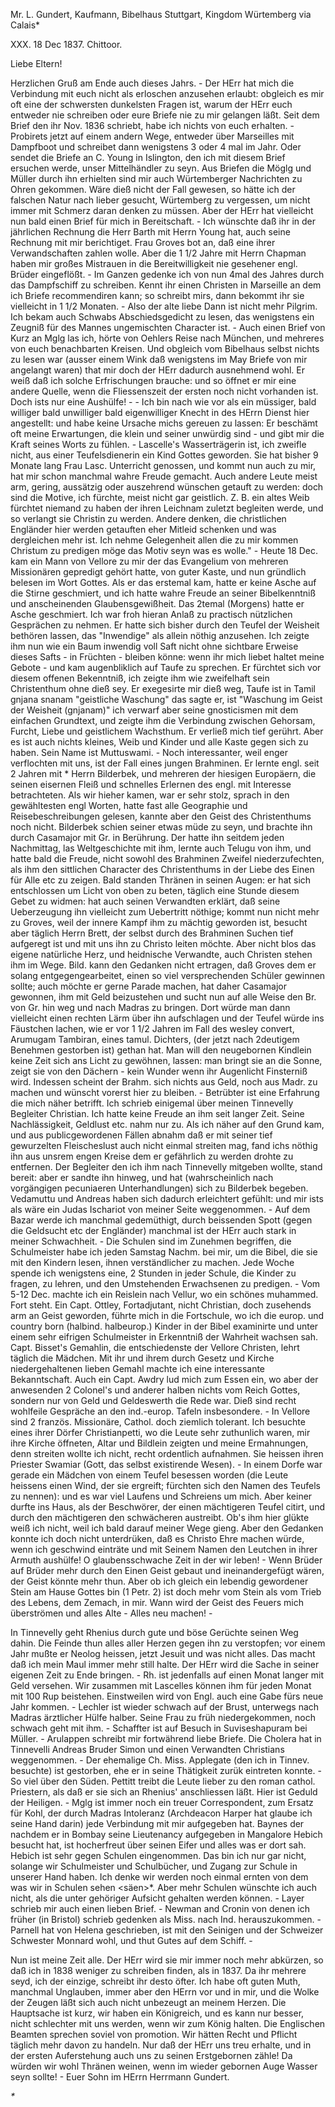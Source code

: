Mr. L. Gundert, Kaufmann, Bibelhaus Stuttgart, Kingdom Würtemberg via Calais*

XXX. 18 Dec 1837. Chittoor.

Liebe Eltern!

Herzlichen Gruß am Ende auch dieses Jahrs. - Der HErr hat mich die Verbindung mit euch nicht als erloschen anzusehen erlaubt: obgleich es mir oft eine der schwersten dunkelsten Fragen ist, warum der HErr euch entweder nie schreiben oder eure Briefe nie zu mir gelangen läßt. Seit dem Brief den ihr Nov. 1836 schriebt, habe ich nichts von euch erhalten. - Probirets jetzt auf einem andern Wege, entweder über Marseilles mit Dampfboot und schreibet dann wenigstens 3 oder 4 mal im Jahr. Oder sendet die Briefe an C. Young in Islington, den ich mit diesem Brief ersuchen werde, unser Mittelhändler zu seyn. Aus Briefen die Möglg und Müller durch ihn erhielten sind mir auch Würtemberger Nachrichten zu Ohren gekommen. Wäre dieß nicht der Fall gewesen, so hätte ich der falschen Natur nach lieber gesucht, Würtemberg zu vergessen, um nicht immer mit Schmerz daran denken zu müssen. Aber der HErr hat vielleicht nun bald einen Brief für mich in Bereitschaft. - Ich wünschte daß ihr in der jährlichen Rechnung die Herr Barth mit Herrn Young hat, auch seine Rechnung mit mir berichtiget. Frau Groves bot an, daß eine ihrer Verwandschaften zahlen wolle. Aber die 1 1/2 Jahre mit Herrn Chapman haben mir großes Mistrauen in die Bereitwilligkeit nie gesehener engl. Brüder eingeflößt. - Im Ganzen gedenke ich von nun 4mal des Jahres durch das Dampfschiff zu schreiben. Kennt ihr einen Christen in Marseille an dem ich Briefe recommendiren kann; so schreibt mirs, dann bekommt ihr sie vielleicht in 1 1/2 Monaten. - Also der alte liebe Dann ist nicht mehr Pilgrim. Ich bekam auch Schwabs Abschiedsgedicht zu lesen, das wenigstens ein Zeugniß für des Mannes ungemischten Character ist. - Auch einen Brief von Kurz an Mglg las ich, hörte von Oehlers Reise nach München, und mehreres von euch benachbarten Kreisen. Und obgleich vom Bibelhaus selbst nichts zu lesen war (ausser einem Wink daß wenigstens im May Briefe von mir angelangt waren) that mir doch der HErr dadurch ausnehmend wohl. Er weiß daß ich solche Erfrischungen brauche: und so öffnet er mir eine andere Quelle, wenn die Fliessenszeit der ersten noch nicht vorhanden ist. Doch ists nur eine Aushülfe! - - Ich bin nach wie vor als ein müssiger, bald williger bald unwilliger bald eigenwilliger Knecht in des HErrn Dienst hier angestellt: und habe keine Ursache michs gereuen zu lassen: Er beschämt oft meine Erwartungen, die klein und seiner unwürdig sind - und gibt mir die Kraft seines Worts zu fühlen. - Lascelle's Wasserträgerin ist, ich zweifle nicht, aus einer Teufelsdienerin ein Kind Gottes geworden. Sie hat bisher 9 Monate lang Frau Lasc. Unterricht genossen, und kommt nun auch zu mir, hat mir schon manchmal wahre Freude gemacht. Auch andere Leute meist arm, gering, aussätzig oder auszehrend wünschen getauft zu werden: doch sind die Motive, ich fürchte, meist nicht gar geistlich. Z. B. ein altes Weib fürchtet niemand zu haben der ihren Leichnam zuletzt begleiten werde, und so verlangt sie Christin zu werden. Andere denken, die christlichen Engländer hier werden getauften eher Mitleid schenken und was dergleichen mehr ist. Ich nehme Gelegenheit allen die zu mir kommen Christum zu predigen möge das Motiv seyn was es wolle." - Heute 18 Dec. kam ein Mann von Vellore zu mir der das Evangelium von mehreren Missionären gepredigt gehört hatte, von guter Kaste, und nun gründlich belesen im Wort Gottes. Als er das erstemal kam, hatte er keine Asche auf die Stirne geschmiert, und ich hatte wahre Freude an seiner Bibelkenntniß und anscheinenden Glaubensgewißheit. Das 2temal (Morgens) hatte er Asche geschmiert. Ich war froh hieran Anlaß zu practisch nützlichen Gesprächen zu nehmen. Er hatte sich bisher durch den Teufel der Weisheit bethören lassen, das "Inwendige" als allein nöthig anzusehen. Ich zeigte ihm nun wie ein Baum inwendig voll Saft nicht ohne sichtbare Erweise dieses Safts - in Früchten - bleiben könne: wenn ihr mich liebet haltet meine Gebote - und kam augenbliklich auf Taufe zu sprechen. Er fürchtet sich vor diesem offenen Bekenntniß, ich zeigte ihm wie zweifelhaft sein Christenthum ohne dieß sey. Er exegesirte mir dieß weg, Taufe ist in Tamil gnjana snanam "geistliche Waschung" das sagte er, ist "Waschung im Geist der Weisheit (gnjanam)" ich verwarf aber seine gnosticismen mit dem einfachen Grundtext, und zeigte ihm die Verbindung zwischen Gehorsam, Furcht, Liebe und geistlichem Wachsthum. Er verließ mich tief gerührt. Aber es ist auch nichts kleines, Weib und Kinder und alle Kaste gegen sich zu haben. Sein Name ist Muttuswami. - Noch interessanter, weil enger verflochten mit uns, ist der Fall eines jungen Brahminen. Er lernte engl. seit 2 Jahren mit <bei>* Herrn Bilderbek, und mehreren der hiesigen Europäern, die seinen eisernen Fleiß und schnelles Erlernen des engl. mit Interesse betrachteten. Als wir hieher kamen, war er sehr stolz, sprach in den gewähltesten engl Worten, hatte fast alle Geographie und Reisebeschreibungen gelesen, kannte aber den Geist des Christenthums noch nicht. Bilderbek schien seiner etwas müde zu seyn, und brachte ihn durch Casamajor mit Gr. in Berührung. Der hatte ihn seitdem jeden Nachmittag, las Weltgeschichte mit ihm, lernte auch Telugu von ihm, und hatte bald die Freude, nicht sowohl des Brahminen Zweifel niederzufechten, als ihm den sittlichen Character des Christenthums in der Liebe des Einen für Alle etc zu zeigen. Bald standen Thränen in seinen Augen: er hat sich entschlossen um Licht von oben zu beten, täglich eine Stunde diesem Gebet zu widmen: hat auch seinen Verwandten erklärt, daß seine Ueberzeugung ihn vielleicht zum Uebertritt nöthige; kommt nun nicht mehr zu Groves, weil der innere Kampf ihm zu mächtig geworden ist, besucht aber täglich Herrn Brett, der selbst durch des Brahminen Suchen tief aufgeregt ist und mit uns ihn zu Christo leiten möchte. Aber nicht blos das eigene natürliche Herz, und heidnische Verwandte, auch Christen stehen ihm im Wege. Bild. kann den Gedanken nicht ertragen, daß Groves dem er solang entgegengearbeitet, einen so viel versprechenden Schüler gewinnen sollte; auch möchte er gerne Parade machen, hat daher Casamajor gewonnen, ihm mit Geld beizustehen und sucht nun auf alle Weise den Br. von Gr. hin weg und nach Madras zu bringen. Dort würde man dann vielleicht einen rechten Lärm über ihn aufschlagen und der Teufel würde ins Fäustchen lachen, wie er vor 1 1/2 Jahren im Fall des wesley convert, Arumugam Tambiran, eines tamul. Dichters, (der jetzt nach 2deutigem Benehmen gestorben ist) gethan hat. Man will den neugebornen Kindlein keine Zeit sich ans Licht zu gewöhnen, lassen: man bringt sie an die Sonne, zeigt sie von den Dächern - kein Wunder wenn ihr Augenlicht Finsterniß wird. Indessen scheint der Brahm. sich nichts aus Geld, noch aus Madr. zu machen und wünscht vorerst hier zu bleiben. - Betrübter ist eine Erfahrung die mich näher betrifft. Ich schrieb einigemal über meinen Tinnevelly Begleiter Christian. Ich hatte keine Freude an ihm seit langer Zeit. Seine Nachlässigkeit, Geldlust etc. nahm nur zu. Als ich näher auf den Grund kam, und aus publicgewordenen Fällen abnahm daß er mit seiner tief gewurzelten Fleischeslust auch nicht einmal streiten mag, fand ichs nöthig ihn aus unsrem engen Kreise dem er gefährlich zu werden drohte zu entfernen. Der Begleiter den ich ihm nach Tinnevelly mitgeben wollte, stand bereit: aber er sandte ihn hinweg, und hat (wahrscheinlich nach vorgängigen pecuniaeren Unterhandlungen) sich zu Bilderbek begeben. Vedamuttu und Andreas haben sich dadurch erleichtert gefühlt: und mir ists als wäre ein Judas Ischariot von meiner Seite weggenommen. - Auf dem Bazar werde ich manchmal gedemüthigt, durch beissenden Spott (gegen die Geldsucht etc der Engländer) manchmal ist der HErr auch stark in meiner Schwachheit. - Die Schulen sind im Zunehmen begriffen, die Schulmeister habe ich jeden Samstag Nachm. bei mir, um die Bibel, die sie mit den Kindern lesen, ihnen verständlicher zu machen. Jede Woche spende ich wenigstens eine, 2 Stunden in jeder Schule, die Kinder zu fragen, zu lehren, und den Umstehenden Erwachsenen zu predigen. - Vom 5-12 Dec. machte ich ein Reislein nach Vellur, wo ein schönes muhammed. Fort steht. Ein Capt. Ottley, Fortadjutant, nicht Christian, doch zusehends arm an Geist geworden, führte mich in die Fortschule, wo ich die europ. und country born (halbind. halbeurop.) Kinder in der Bibel examinirte und unter einem sehr eifrigen Schulmeister in Erkenntniß der Wahrheit wachsen sah. Capt. Bisset's Gemahlin, die entschiedenste der Vellore Christen, lehrt täglich die Mädchen. Mit ihr und ihrem durch Gesetz und Kirche niedergehaltenen lieben Gemahl machte ich eine interessante Bekanntschaft. Auch ein Capt. Awdry lud mich zum Essen ein, wo aber der anwesenden 2 Colonel's und anderer halben nichts vom Reich Gottes, sondern nur von Geld und Geldeswerth die Rede war. Dieß sind recht wohlfeile Gespräche an den ind.-europ. Tafeln insbesondere. - In Vellore sind 2 französ. Missionäre, Cathol. doch ziemlich tolerant. Ich besuchte eines ihrer Dörfer Christianpetti, wo die Leute sehr zuthunlich waren, mir ihre Kirche öffneten, Altar und Bildlein zeigten und meine Ermahnungen, denn streiten wollte ich nicht, recht ordentlich aufnahmen. Sie heissen ihren Priester Swamiar (Gott, das selbst existirende Wesen). - In einem Dorfe war gerade ein Mädchen von einem Teufel besessen worden (die Leute heissens einen Wind, der sie ergreift; fürchten sich den Namen des Teufels zu nennen): und es war viel Laufens und Schreiens um mich. Aber keiner durfte ins Haus, als der Beschwörer, der einen mächtigeren Teufel citirt, und durch den mächtigeren den schwächeren austreibt. Ob's ihm hier glükte weiß ich nicht, weil ich bald darauf meiner Wege gieng. Aber den Gedanken konnte ich doch nicht unterdrüken, daß es Christo Ehre machen würde, wenn ich geschwind einträte und mit Seinem Namen den Leutchen in ihrer Armuth aushülfe! O glaubensschwache Zeit in der wir leben! - Wenn Brüder auf Brüder mehr durch den Einen Geist gebaut und ineinandergefügt wären, der Geist könnte mehr thun. Aber ob ich gleich ein lebendig gewordener Stein am Hause Gottes bin (1 Petr. 2) ist doch mehr vom Stein als vom Trieb des Lebens, dem Zemach, in mir. Wann wird der Geist des Feuers mich überströmen und alles Alte - Alles neu machen! -

In Tinnevelly geht Rhenius durch gute und böse Gerüchte seinen Weg dahin. Die Feinde thun alles aller Herzen gegen ihn zu verstopfen; vor einem Jahr mußte er Neolog heissen, jetzt Jesuit und was nicht alles. Das macht daß ich mein Maul immer mehr still halte. Der HErr wird die Sache in seiner eigenen Zeit zu Ende bringen. - Rh. ist jedenfalls auf einen Monat langer mit Geld versehen. Wir zusammen mit Lascelles können ihm für jeden Monat mit 100 Rup beistehen. Einstweilen wird von Engl. auch eine Gabe fürs neue Jahr kommen. - Lechler ist wieder schwach auf der Brust, unterwegs nach Madras ärztlicher Hülfe halber. Seine Frau zu früh niedergekommen, noch schwach geht mit ihm. - Schaffter ist auf Besuch in Suviseshapuram bei Müller. - Arulappen schreibt mir fortwährend liebe Briefe. Die Cholera hat in Tinnevelli Andreas Bruder Simon und einen Verwandten Christians weggenommen. - Der ehemalige Ch. Miss. Applegate (den ich in Tinnev. besuchte) ist gestorben, ehe er in seine Thätigkeit zurük eintreten konnte. - So viel über den Süden. Pettitt treibt die Leute lieber zu den roman cathol. Priestern, als daß er sie sich an Rhenius' anschliessen läßt. Hier ist Geduld der Heiligen. - Mglg ist immer noch ein treuer Correspondent, zum Ersatz für Kohl, der durch Madras Intoleranz (Archdeacon Harper hat glaube ich seine Hand darin) jede Verbindung mit mir aufgegeben hat. Baynes der nachdem er in Bombay seine Lieutenancy aufgegeben in Mangalore Hebich besucht hat, ist hocherfreut über seinen Eifer und alles was er dort sah. Hebich ist sehr gegen Schulen eingenommen. Das bin ich nur gar nicht, solange wir Schulmeister und Schulbücher, und Zugang zur Schule in unserer Hand haben. Ich denke wir werden noch einmal ernten von dem was wir in Schulen sehen <säen>*. Aber mehr Schulen wünschte ich auch nicht, als die unter gehöriger Aufsicht gehalten werden können. - Layer schrieb mir auch einen lieben Brief. - Newman and Cronin von denen ich früher (in Bristol) schrieb gedenken als Miss. nach Ind. herauszukommen. - Parnell hat von Helena geschrieben, ist mit den Seinigen und der Schweizer Schwester Monnard wohl, und thut Gutes auf dem Schiff. -

Nun ist meine Zeit alle. Der HErr wird sie mir immer noch mehr abkürzen, so daß ich in 1838 weniger zu schreiben finden, als in 1837. Da ihr mehrere seyd, ich der einzige, schreibt ihr desto öfter. Ich habe oft guten Muth, manchmal Unglauben, immer aber den HErrn vor und in mir, und die Wolke der Zeugen läßt sich auch nicht unbezeugt an meinem Herzen. Die Hauptsache ist kurz, wir haben ein Königreich, und es kann nur besser, nicht schlechter mit uns werden, wenn wir zum König halten. Die Englischen Beamten sprechen soviel von promotion. Wir hätten Recht und Pflicht täglich mehr davon zu handeln. Nur daß der HErr uns treu erhalte, und in der ersten Auferstehung auch uns zu seinen Erstgebornen zähle! Da würden wir wohl Thränen weinen, wenn im wieder gebornen Auge Wasser seyn sollte! - Euer Sohn im HErrn  Herrmann Gundert.

<Address - Mr C. Young - 8 High St. Islington ->*

